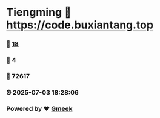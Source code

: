 # Tiengming :link: https://code.buxiantang.top 
### :page_facing_up: [18](https://code.buxiantang.top/tag.html) 
### :speech_balloon: 4 
### :hibiscus: 72617 
### :alarm_clock: 2025-07-03 18:28:06 
### Powered by :heart: [Gmeek](https://github.com/Meekdai/Gmeek)
